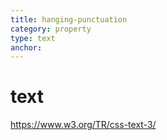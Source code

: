 ```yaml
---
title: hanging-punctuation
category: property
type: text
anchor:
---
```


# text

<https://www.w3.org/TR/css-text-3/>
